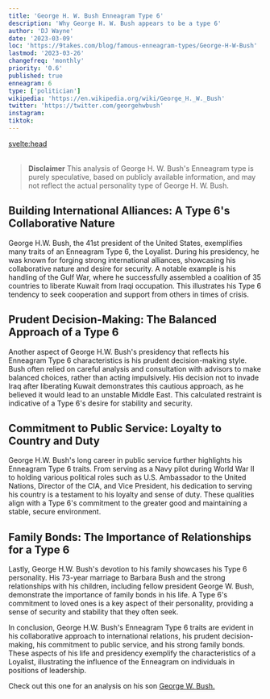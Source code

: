 ```yaml
---
title: 'George H. W. Bush Enneagram Type 6'
description: 'Why George H. W. Bush appears to be a type 6'
author: 'DJ Wayne'
date: '2023-03-09'
loc: 'https://9takes.com/blog/famous-enneagram-types/George-H-W-Bush'
lastmod: '2023-03-26'
changefreq: 'monthly'
priority: '0.6'
published: true
enneagram: 6
type: ['politician']
wikipedia: 'https://en.wikipedia.org/wiki/George_H._W._Bush'
twitter: 'https://twitter.com/georgehwbush'
instagram:
tiktok:
---
```


<svelte:head>

  <meta property="og:image" content="https://9takes.com/types/6s/George-H-W-Bush.webp" />
  <link rel="canonical" href="https://9takes.com/blog/famous-enneagram-types/George-H-W-Bush">
</svelte:head>
<script>
	import  PopCard  from "../../../lib/components/atoms/PopCard.svelte";
</script>
<div
	style="display: flex;
    justify-content: center;
    margin: 1rem 0;
	"
>
	<PopCard
		image={`/types/6s/George-H-W-Bush.webp`}
		showIcon={false}
		displayText="George H. W. Bush"
		subtext=""
	/>
</div>

> **Disclaimer** This analysis of George H. W. Bush's Enneagram type is purely speculative, based on publicly available information, and may not reflect the actual personality type of George H. W. Bush.

## Building International Alliances: A Type 6's Collaborative Nature

George H.W. Bush, the 41st president of the United States, exemplifies many traits of an Enneagram Type 6, the Loyalist. During his presidency, he was known for forging strong international alliances, showcasing his collaborative nature and desire for security. A notable example is his handling of the Gulf War, where he successfully assembled a coalition of 35 countries to liberate Kuwait from Iraqi occupation. This illustrates his Type 6 tendency to seek cooperation and support from others in times of crisis.

## Prudent Decision-Making: The Balanced Approach of a Type 6

Another aspect of George H.W. Bush's presidency that reflects his Enneagram Type 6 characteristics is his prudent decision-making style. Bush often relied on careful analysis and consultation with advisors to make balanced choices, rather than acting impulsively. His decision not to invade Iraq after liberating Kuwait demonstrates this cautious approach, as he believed it would lead to an unstable Middle East. This calculated restraint is indicative of a Type 6's desire for stability and security.

## Commitment to Public Service: Loyalty to Country and Duty

George H.W. Bush's long career in public service further highlights his Enneagram Type 6 traits. From serving as a Navy pilot during World War II to holding various political roles such as U.S. Ambassador to the United Nations, Director of the CIA, and Vice President, his dedication to serving his country is a testament to his loyalty and sense of duty. These qualities align with a Type 6's commitment to the greater good and maintaining a stable, secure environment.

## Family Bonds: The Importance of Relationships for a Type 6

Lastly, George H.W. Bush's devotion to his family showcases his Type 6 personality. His 73-year marriage to Barbara Bush and the strong relationships with his children, including fellow president George W. Bush, demonstrate the importance of family bonds in his life. A Type 6's commitment to loved ones is a key aspect of their personality, providing a sense of security and stability that they often seek.

In conclusion, George H.W. Bush's Enneagram Type 6 traits are evident in his collaborative approach to international relations, his prudent decision-making, his commitment to public service, and his strong family bonds. These aspects of his life and presidency exemplify the characteristics of a Loyalist, illustrating the influence of the Enneagram on individuals in positions of leadership.

Check out this one for an analysis on his son <a href="/blog/famous-enneagram-types/George-W-Bush">George W. Bush.</a>

<div>
<script type="application/ld+json">
  {
  "@type": "http://schema.org/Article",
  "http://schema.org/articleBody": "George H.W. Bush, the 41st president of the United States, exemplifies many traits of an Enneagram Type 6, the Loyalist. During his presidency, he was known for forging strong international alliances, showcasing his collaborative nature and desire for security. A notable example is his handling of the Gulf War, where he successfully assembled a coalition of 35 countries to liberate Kuwait from Iraqi occupation. This illustrates his Type 6 tendency to seek cooperation and support from others in times of crisis...",
  "http://schema.org/author": {
    "@type": "http://schema.org/Person",
    "http://schema.org/name": "DJ Wayne"
  },
  "http://schema.org/dateModified": {
    "@type": "http://schema.org/Date",
    "@value": "2023-03-10"
  },
  "http://schema.org/datePublished": {
    "@type": "http://schema.org/Date",
    "@value": "2023-03-10"
  },
  "http://schema.org/description": "Explore how George H. W. Bush's personality aligns with enneagram type 6, also known as 'The Loyalist,' through examples from his life and presidency",
  "http://schema.org/headline": "George H. W. Bush and Enneagram Type 6: Exploring the Personality Traits of the 41st President",
  "http://schema.org/image": {
    "@type": "http://schema.org/ImageObject",
    "http://schema.org/height": 800,
    "http://schema.org/url": {
      "@id": "https://9takes.com/types/6s/George-H-W-Bush.webp"
    },
    "http://schema.org/width": 1200
  },
  "http://schema.org/mainEntityOfPage": {
    "@id": "https://9takes.com/blog/famous-enneagram-types/George-H-W-Bush",
    "@type": "http://schema.org/WebPage"
  },
  "http://schema.org/mentions": {
    "@type": "http://schema.org/Person",
    "http://schema.org/name": "George H. W. Bush",
    "http://schema.org/description": "George Herbert Walker Bush was an American politician, diplomat, and businessman who served as the 41st president of the United States from 1989 to 1993. A member of the Republican Party, Bush also served as the 43rd vice president from 1981 to 1989 under Ronald Reagan, in the U.S. House of Representatives, as U.S. Ambassador to the United Nations, and as Director of Central Intelligence.",
    "http://schema.org/sameAs": [
      {
        "@id": "https://en.wikipedia.org/wiki/George_H._W._Bush"
      },
      {
        "@id": "https://www.whitehouse.gov/about-the-white-house/presidents/george-h-w-bush/"
      },
      {
        "@id": "https://www.britannica.com/biography/George-H-W-Bush"
      }
    ]
  },
  "http://schema.org/publisher": {
    "@type": "http://schema.org/Organization",
    "http://schema.org/logo": {
      "@type": "http://schema.org/ImageObject",
      "http://schema.org/height": 60,
      "http://schema.org/url": {
        "@id": "https://9takes.com/brand/darkRubix.png"
      },
      "http://schema.org/width": 600
    },
    "http://schema.org/name": "9takes"
  }
}
</script>
</div>
